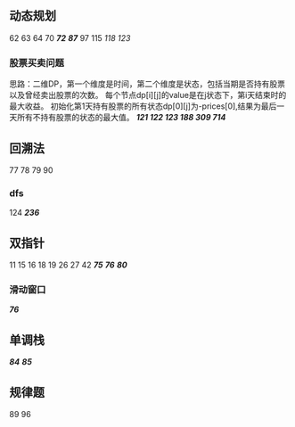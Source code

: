 ## 动态规划
62 63 64 70 ***72*** ***87*** 97 115 *118* *123*
### 股票买卖问题 
思路：二维DP，第一个维度是时间，第二个维度是状态，包括当期是否持有股票以及曾经卖出股票的次数。
每个节点dp\[i\]\[j\]的value是在j状态下，第i天结束时的最大收益。
初始化第1天持有股票的所有状态dp\[0\]\[j\]为-prices\[0\],结果为最后一天所有不持有股票的状态的最大值。
***121 122 123 188 309 714***

## 回溯法
77 78 79 90
### dfs
124 ***236*** 

## 双指针
11 15 16 18 19 26 27 42 ***75*** ***76*** ***80***
### 滑动窗口
***76***


## 单调栈
***84*** ***85*** 

## 规律题
89 96